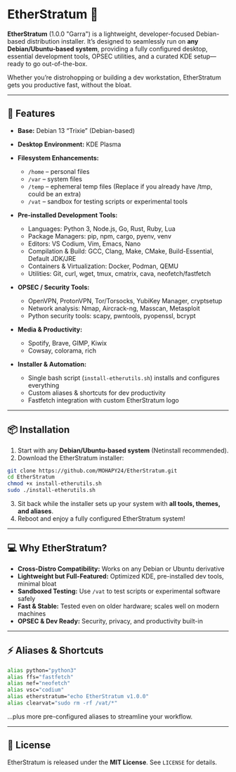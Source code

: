 

# EtherStratum 🌠

**EtherStratum** (1.0.0 "Garra") is a lightweight, developer-focused Debian-based distribution installer. It’s designed to seamlessly run on **any Debian/Ubuntu-based system**, providing a fully configured desktop, essential development tools, OPSEC utilities, and a curated KDE setup—ready to go out-of-the-box.

Whether you’re distrohopping or building a dev workstation, EtherStratum gets you productive fast, without the bloat.

---

## 🚀 Features

* **Base:** Debian 13 “Trixie” (Debian-based)

* **Desktop Environment:** KDE Plasma 

* **Filesystem Enhancements:**

  * `/home` – personal files
  * `/var` – system files
  * `/temp` – ephemeral temp files (Replace if you already have /tmp, could be an extra)
  * `/vat` – sandbox for testing scripts or experimental tools

* **Pre-installed Development Tools:**

  * Languages: Python 3, Node.js, Go, Rust, Ruby, Lua
  * Package Managers: pip, npm, cargo, pyenv, venv
  * Editors: VS Codium, Vim, Emacs, Nano
  * Compilation & Build: GCC, Clang, Make, CMake, Build-Essential, Default JDK/JRE
  * Containers & Virtualization: Docker, Podman, QEMU
  * Utilities: Git, curl, wget, tmux, cmatrix, cava, neofetch/fastfetch

* **OPSEC / Security Tools:**

  * OpenVPN, ProtonVPN, Tor/Torsocks, YubiKey Manager, cryptsetup
  * Network analysis: Nmap, Aircrack-ng, Masscan, Metasploit
  * Python security tools: scapy, pwntools, pyopenssl, bcrypt

* **Media & Productivity:**

  * Spotify, Brave, GIMP, Kiwix
  * Cowsay, colorama, rich

* **Installer & Automation:**

  * Single bash script (`install-etherutils.sh`) installs and configures everything
  * Custom aliases & shortcuts for dev productivity
  * Fastfetch integration with custom EtherStratum logo

---

## 📦 Installation

1. Start with any **Debian/Ubuntu-based system** (Netinstall recommended).
2. Download the EtherStratum installer:

```bash
git clone https://github.com/MOHAPY24/EtherStratum.git
cd EtherStratum
chmod +x install-etherutils.sh
sudo ./install-etherutils.sh
```

3. Sit back while the installer sets up your system with **all tools, themes, and aliases**.
4. Reboot and enjoy a fully configured EtherStratum system!

---

## 💻 Why EtherStratum?

* **Cross-Distro Compatibility:** Works on any Debian or Ubuntu derivative
* **Lightweight but Full-Featured:** Optimized KDE, pre-installed dev tools, minimal bloat
* **Sandboxed Testing:** Use `/vat` to test scripts or experimental software safely
* **Fast & Stable:** Tested even on older hardware; scales well on modern machines
* **OPSEC & Dev Ready:** Security, privacy, and productivity built-in

---

## ⚡ Aliases & Shortcuts

```bash
alias python="python3"
alias ffs="fastfetch"
alias nef="neofetch"
alias vsc="codium"
alias etherstratum="echo EtherStratum v1.0.0"
alias clearvat="sudo rm -rf /vat/*"
```

…plus more pre-configured aliases to streamline your workflow.

---

## 📜 License

EtherStratum is released under the **MIT License**. See `LICENSE` for details.
